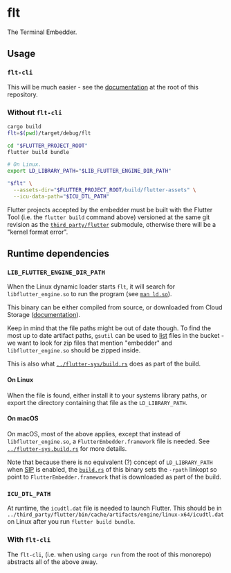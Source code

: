# flt

The Terminal Embedder.

## Usage

### `flt-cli`

This will be much easier - see the [documentation](../README.md#usage) at the root of this repository.

### Without `flt-cli`

```sh
cargo build
flt=$(pwd)/target/debug/flt

cd "$FLUTTER_PROJECT_ROOT"
flutter build bundle

# On Linux.
export LD_LIBRARY_PATH="$LIB_FLUTTER_ENGINE_DIR_PATH"

"$flt" \
  --assets-dir="$FLUTTER_PROJECT_ROOT/build/flutter-assets" \
  --icu-data-path="$ICU_DTL_PATH"
```

Flutter projects accepted by the embedder must be built with the Flutter Tool (i.e. the `flutter build` command above) versioned at the same git revision as the [`third_party/flutter`](./third_party/flutter/) submodule, otherwise there will be a "kernel format error".

## Runtime dependencies

### `LIB_FLUTTER_ENGINE_DIR_PATH`

When the Linux dynamic loader starts `flt`, it will search for `libflutter_engine.so` to run the program (see [`man ld.so`](https://man7.org/linux/man-pages/man8/ld.so.8.html)).

This binary can be either compiled from source, or downloaded from Cloud Storage ([documentation](https://github.com/flutter/flutter/wiki/Custom-Flutter-Engine-Embedders)).

Keep in mind that the file paths might be out of date though. To find the most up to date artifact paths, `gsutil` can be used to [list](https://www.industrialflutter.com/blogs/where-to-find-prebuilt-flutter-engine-artifacts/) files in the bucket - we want to look for zip files that mention "embedder" and `libflutter_engine.so` should be zipped inside.

This is also what [`../flutter-sys/build.rs`](../flutter-sys/build.rs) does as part of the build.

#### On Linux

When the file is found, either install it to your systems library paths, or export the directory containing that file as the `LD_LIBRARY_PATH`.

#### On macOS

On macOS, most of the above applies, except that instead of `libflutter_engine.so`, a `FlutterEmbedder.framework` file is needed. See [`../flutter-sys.build.rs`](../flutter-sys/build.rs) for more details.

Note that because there is no equivalent (?) concept of `LD_LIBRARY_PATH` when [SIP](https://developer.apple.com/documentation/security/disabling_and_enabling_system_integrity_protection) is enabled, the [`build.rs`](./build.rs) of this binary sets the `-rpath` linkopt so point to `FlutterEmbedder.framework` that is downloaded as part of the build.

### `ICU_DTL_PATH`

At runtime, the `icudtl.dat` file is needed to launch Flutter. This should be in `../third_party/flutter/bin/cache/artifacts/engine/linux-x64/icudtl.dat` on Linux after you run `flutter build bundle`.

### With `flt-cli`

The `flt-cli`, (i.e. when using `cargo run` from the root of this monorepo) abstracts all of the above away.
